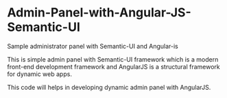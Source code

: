 # Admin-Panel-with-Angular-JS-Semantic-UI
Sample administrator panel with Semantic-UI and Angular-is

This is simple admin panel with Semantic-UI framework which is a modern front-end development framework 
and AngularJS is a structural framework for dynamic web apps.

This code will helps in developing dynamic admin panel with AngularJS.
